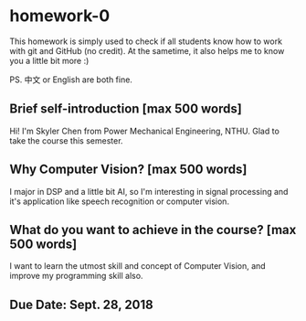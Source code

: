 # homework-0
This homework is simply used to check if all students know how to work with git and GitHub (no credit).
At the sametime, it also helps me to know you a little bit more :)

PS. 中文 or English are both fine.

## Brief self-introduction [max 500 words]
Hi! I'm Skyler Chen from Power Mechanical Engineering, NTHU. Glad to take the course this semester. 

## Why Computer Vision? [max 500 words]
I major in DSP and a little bit AI, so I'm interesting in signal processing and it's application like speech recognition or computer vision. 

## What do you want to achieve in the course? [max 500 words]
I want to learn the utmost skill and concept of Computer Vision, and improve my programming skill also.

## Due Date: Sept. 28, 2018
